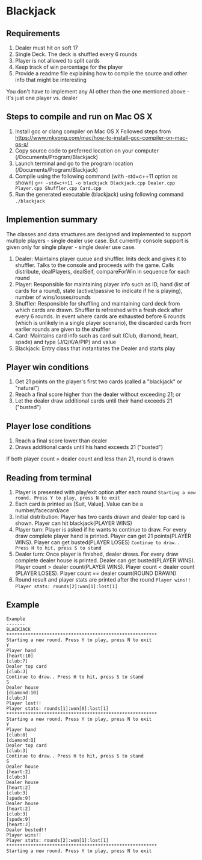 # Blackjack

Requirements
------------
1. Dealer must hit on soft 17
2. Single Deck. The deck is shuffled every 6 rounds
3. Player is not allowed to split cards
4. Keep track of win percentage for the player
5. Provide a readme file explaining how to compile the source and other info that might be interesting

You don't have to implement any AI other than the one mentioned above - it's just one player vs. dealer

Steps to compile and run on Mac OS X
------------------------------------
1. Install gcc or clang compiler on Mac OS X
   Followed steps from https://www.mkyong.com/mac/how-to-install-gcc-compiler-on-mac-os-x/
2. Copy source code to preferred location on your computer (/Documents/Program/Blackjack)
3. Launch terminal and go to the program location (/Documents/Program/Blackjack)
3. Compile using the following command (with -std=c++11 option as shown)
   `g++ -std=c++11 -o blackjack Blackjack.cpp Dealer.cpp Player.cpp Shuffler.cpp Card.cpp`
4. Run the generated executable (blackjack) using following command
   `./blackjack`

Implemention summary
--------------------
The classes and data structures are designed and implemented to support multiple players - single dealer use case. But currently console support is given only for single player - single dealer use case.

1. Dealer: Maintains player queue and shuffler. Inits deck and gives it to shuffler. Talks to the console and proceeds with the game. Calls distribute, dealPlayers, dealSelf, compareForWin in sequence for each round
2. Player: Responsible for maintaining player info such as ID, hand (list of cards for a round), state (active/passive to indicate if he is playing), number of wins/losses/rounds
3. Shuffler: Responsible for shuffling and maintaining card deck from which cards are drawn. Shuffler is refreshed with a fresh deck after every 6 rounds. In event where cards are exhausted before 6 rounds (which is unlikely in a single player scenario), the discarded cards from earlier rounds are given to the shuffler
4. Card: Maintains card info such as card suit (Club, diamond, heart, spade) and type (J/Q/K/A/PIP) and value
5. Blackjack: Entry class that instantiates the Dealer and starts play

Player win conditions
---------------------
1. Get 21 points on the player's first two cards (called a "blackjack" or "natural")
2. Reach a final score higher than the dealer without exceeding 21; or
3. Let the dealer draw additional cards until their hand exceeds 21 ("busted")

Player lose conditions
----------------------
1. Reach a final score lower than dealer
2. Draws additional cards until his hand exceeds 21 ("busted")

If both player count = dealer count and less than 21, round is drawn

Reading from terminal
---------------------
1. Player is presented with play/exit option after each round
   `Starting a new round. Press Y to play, press N to exit`
2. Each card is printed as [Suit, Value]. Value can be a number/facecard/ace
3. Initial distribution: Player has two cards drawn and dealer top card is shown. Player can hit blackjack(PLAYER WINS)
3. Player turn: Player is asked if he wants to continue to draw. For every draw complete player hand is printed. Player can get 21 points(PLAYER WINS). Player can get busted(PLAYER LOSES)
   `Continue to draw.. Press H to hit, press S to stand`
4. Dealer turn: Once player is finished, dealer draws. For every draw complete dealer house is printed. Dealer can get busted(PLAYER WINS). Player count > dealer count(PLAYER WINS). Player count < dealer count (PLAYER LOSES). Player count == dealer count(ROUND DRAWN)
5. Round result and player stats are printed after the round
   `Player wins!! `
   `Player stats: rounds[2]:won[1]:lost[1]`

Example
-------
```
Example
-------
BLACKJACK
********************************************************
Starting a new round. Press Y to play, press N to exit
Y
Player hand
[heart:10]
[club:7]
Dealer top card
[club:J]
Continue to draw.. Press H to hit, press S to stand
S
Dealer house
[diamond:10]
[club:J]
Player lost!! 
Player stats: rounds[1]:won[0]:lost[1]
********************************************************
Starting a new round. Press Y to play, press N to exit
Y
Player hand
[club:8]
[diamond:Q]
Dealer top card
[club:3]
Continue to draw.. Press H to hit, press S to stand
S
Dealer house
[heart:2]
[club:3]
Dealer house
[heart:2]
[club:3]
[spade:9]
Dealer house
[heart:2]
[club:3]
[spade:9]
[heart:J]
Dealer busted!!
Player wins!! 
Player stats: rounds[2]:won[1]:lost[1]
********************************************************
Starting a new round. Press Y to play, press N to exit

```
